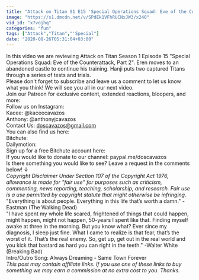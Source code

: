 ```yaml
---
title: "Attack on Titan S1 E15 'Special Operations Squad: Eve of the Counterattack, Part 2' Reaction!"
image: "https://s1.dmcdn.net/v/SPdEk1VFhRUCNxJW3/x240"
vid_id: "x7vojhq"
categories: "fun"
tags: ["Attack","Titan","'Special"]
date: "2020-08-26T05:31:04+03:00"
---
```

In this video we are reviewing Attack on Titan Season 1 Episode 15 &quot;Special Operations Squad: Eve of the Counterattack, Part 2&quot;.  Eren moves to an abandoned castle to continue his training. Hanji puts two captured Titans through a series of tests and trials.  <br>Please don't forget to subscribe and leave us a comment to let us know what you think!  We will see you all in our next video.   <br>Join our Patreon for exclusive content, extended reactions, bloopers, and more:   <br>Follow us on Instagram:  <br>Kacee: @kaceecavazos   <br>Anthony: @anthonyjcavazos   <br>Contact Us: doscavazos@gmail.com  <br>You can also find us here:  <br>Bitchute:   <br>Dailymotion:   <br>Sign up for a free Bitchute account here:   <br>If you would like to donate to our channel: paypal.me/doscavazos  <br>Is there something you would like to see? Leave a request in the comments below! ↓  <br>*Copyright Disclaimer Under Section 107 of the Copyright Act 1976, allowance is made for &quot;fair use&quot; for purposes such as criticism, commenting, news reporting, teaching, scholarship, and research. Fair use is a use permitted by copyright statute that might otherwise be infringing.*  <br>&quot;Everything is about people. Everything in this life that’s worth a damn.&quot; -Eastman (The Walking Dead)  <br>&quot;I have spent my whole life scared, frightened of things that could happen, might happen, might not happen, 50-years I spent like that. Finding myself awake at three in the morning. But you know what? Ever since my diagnosis, I sleep just fine. What I came to realize is that fear, that’s the worst of it. That’s the real enemy. So, get up, get out in the real world and you kick that bastard as hard you can right in the teeth.&quot; -Walter White (Breaking Bad)  <br>Intro/Outro Song: Always Dreaming - Same Town Forever   <br>*This post may contain affiliate links. If you use one of these links to buy something we may earn a commission at no extra cost to you. Thanks.*
